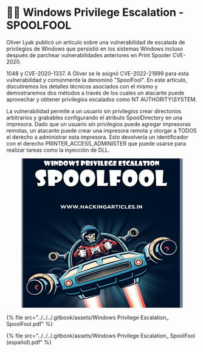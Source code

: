 # 🙅‍♂️ Windows Privilege Escalation - SPOOLFOOL

Oliver Lyak publicó un artículo sobre una vulnerabilidad de escalada de privilegios de Windows que persistió en los sistemas Windows incluso después de parchear vulnerabilidades anteriores en Print Spooler CVE-2020.

1048 y CVE-2020-1337. A Oliver se le asignó CVE-2022-21999 para esta vulnerabilidad y comúnmente la denominó "SpoolFool". En este artículo, discutiremos los detalles técnicos asociados con el mismo y demostraremos dos métodos a través de los cuales un atacante puede aprovechar y obtener privilegios escalados como NT AUTHORITY\SYSTEM.

La vulnerabilidad permite a un usuario sin privilegios crear directorios arbitrarios y grabables configurando el atributo SpoolDirectory en una impresora. Dado que un usuario sin privilegios puede agregar impresoras remotas, un atacante puede crear una impresora remota y otorgar a TODOS el derecho a administrar esta impresora. Esto devolvería un identificador con el derecho PRINTER\_ACCESS\_ADMINISTER que puede usarse para realizar tareas como la inyección de DLL.



<figure><img src="../../../.gitbook/assets/Windows-Privilege-Escalation_-SpoolFool-pdf.png" alt=""><figcaption></figcaption></figure>



{% file src="../../../.gitbook/assets/Windows Privilege Escalation_ SpoolFool.pdf" %}



{% file src="../../../.gitbook/assets/Windows Privilege Escalation_ SpoolFool (español).pdf" %}
